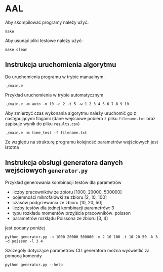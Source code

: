 # AAL

Aby skompilować programy należy użyć:
```
make
```
Aby usunąć pliki testowe należy użyć:
```
make clean
```
## Instrukcja uruchomienia algorytmu
Do uruchomienia programu w trybie manualnym:
```
./main.e
```
Przykład uruchomienia w trybie automatycznym
```
./main.e -m auto -n 10 -c 2 -t 5 -w 1 2 3 4 5 6 7 8 9 10
```

Aby zmierzyć czas wykonania algorytmu należy uruchomić go z następującymi flagami (dane wejściowe pobiera z pliku `filename.txt` oraz zapisuje wynik do pliku `results.csv`)
```
./main.e -m time_test -f filename.txt
```
Ze względu na strukturę programu kolejność parametrów wejściowych jest istotna

## Instrukcja obsługi generatora danych wejściowych `generator.py`

Przykład generowania kombinacji testów dla parametrów
* liczby pracowników ze zbioru [1000, 20000, 500000]
* pojemności mikrofalówki ze zbioru [2, 10, 100]
* czasów podgrzewania ze zbioru [10, 20, 50]
* liczby testów dla jednej kombinacji parametrów: 3
* typu rozkładu momentów przyjścia pracowników: poisson
* parametrów rozkłądu Poissona ze zbioru [3, 4]

jest podany poniżej

```
python generator.py -n 1000 20000 500000 -m 2 10 100 -t 10 20 50 -k 3 -d poisson -l 3 4
```


Szczegóły dotyczące parametrów CLI generatora można wyświetlić za pomocą komendy
```
python generator.py --help
```
